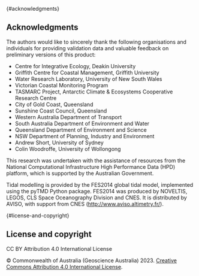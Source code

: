 {#acknowledgments}
## Acknowledgments

The authors would like to sincerely thank the following organisations and individuals for providing validation data and valuable feedback on preliminary versions of this product: 

-   Centre for Integrative Ecology, Deakin University 
-   Griffith Centre for Coastal Management, Griffith University 
-   Water Research Laboratory, University of New South Wales
-   Victorian Coastal Monitoring Program
-   TASMARC Project, Antarctic Climate & Ecosystems Cooperative Research Centre 
-   City of Gold Coast, Queensland 
-   Sunshine Coast Council, Queensland 
-   Western Australia Department of Transport
-   South Australia Department of Environment and Water
-   Queensland Department of Environment and Science
-   NSW Department of Planning, Industry and Environment
-   Andrew Short, University of Sydney
-   Colin Woodroffe, University of Wollongong

This research was undertaken with the assistance of resources from the National Computational Infrastructure High Performance Data (HPD) platform, which is supported by the Australian Government.

Tidal modelling is provided by the FES2014 global tidal model, implemented using the pyTMD Python package. FES2014 was produced by NOVELTIS, LEGOS, CLS Space Oceanography Division and CNES. It is distributed by AVISO, with support from CNES (<http://www.aviso.altimetry.fr/>).

{#license-and-copyright}
## License and copyright

CC BY Attribution 4.0 International License

&copy; Commonwealth of Australia (Geoscience Australia) 2023. [Creative Commons Attribution 4.0 International License](https://creativecommons.org/licenses/by/4.0/).
